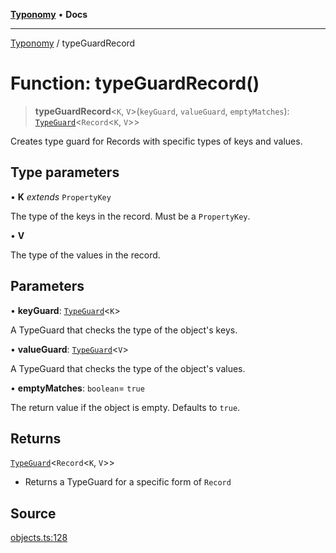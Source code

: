 [**Typonomy**](../README.md) • **Docs**

***

[Typonomy](../globals.md) / typeGuardRecord

# Function: typeGuardRecord()

> **typeGuardRecord**\<`K`, `V`\>(`keyGuard`, `valueGuard`, `emptyMatches`): [`TypeGuard`](../type-aliases/TypeGuard.md)\<`Record`\<`K`, `V`\>\>

Creates type guard for Records with specific types of keys and values.

## Type parameters

• **K** *extends* `PropertyKey`

The type of the keys in the record. Must be a `PropertyKey`.

• **V**

The type of the values in the record.

## Parameters

• **keyGuard**: [`TypeGuard`](../type-aliases/TypeGuard.md)\<`K`\>

A TypeGuard that checks the type of the object's keys.

• **valueGuard**: [`TypeGuard`](../type-aliases/TypeGuard.md)\<`V`\>

A TypeGuard that checks the type of the object's values.

• **emptyMatches**: `boolean`= `true`

The return value if the object is empty. Defaults to `true`.

## Returns

[`TypeGuard`](../type-aliases/TypeGuard.md)\<`Record`\<`K`, `V`\>\>

- Returns a TypeGuard for a specific form of `Record`

## Source

[objects.ts:128](https://github.com/softcraft-development/typonomy/blob/30acaf0c9fc726297ecfec68c62e8d1edc67bc52/src/objects.ts#L128)
